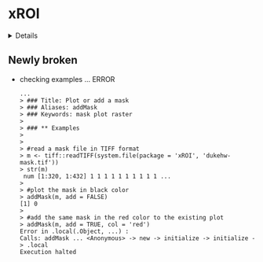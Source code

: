 # xROI

<details>

* Version: 0.9.16
* Source code: https://github.com/cran/xROI
* BugReports: https://github.com/bnasr/xROI/issues
* Date/Publication: 2020-05-24 15:20:02 UTC
* Number of recursive dependencies: 103

Run `revdep_details(,"xROI")` for more info

</details>

## Newly broken

*   checking examples ... ERROR
    ```
    ...
    > ### Title: Plot or add a mask
    > ### Aliases: addMask
    > ### Keywords: mask plot raster
    > 
    > ### ** Examples
    > 
    > 
    > #read a mask file in TIFF format
    > m <- tiff::readTIFF(system.file(package = 'xROI', 'dukehw-mask.tif'))
    > str(m)
     num [1:320, 1:432] 1 1 1 1 1 1 1 1 1 1 ...
    > 
    > #plot the mask in black color
    > addMask(m, add = FALSE)
    [1] 0
    > 
    > #add the same mask in the red color to the existing plot
    > addMask(m, add = TRUE, col = 'red')
    Error in .local(.Object, ...) : 
    Calls: addMask ... <Anonymous> -> new -> initialize -> initialize -> .local
    Execution halted
    ```

